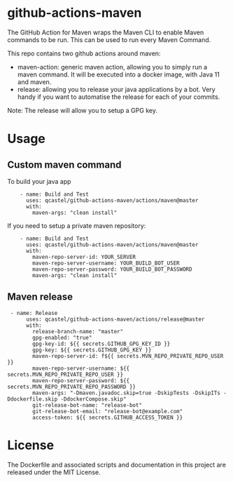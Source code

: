 # github-actions-maven

The GitHub Action for Maven wraps the Maven CLI to enable Maven commands to be run. This can be used to run every Maven Command.

This repo contains two github actions around maven:
- maven-action: generic maven action, allowing you to simply run a maven command. It will be executed into a docker image, with Java 11 and maven.
- release: allowing you to release your java applications by a bot. Very handy if you want to automatise the release for each of your commits.

Note: The release will allow you to setup a GPG key.

# Usage

## Custom maven command

To build your java app

```
    - name: Build and Test	
      uses: qcastel/github-actions-maven/actions/maven@master
      with:
        maven-args: "clean install"
```

If you need to setup a private maven repository:

```
    - name: Build and Test	
      uses: qcastel/github-actions-maven/actions/maven@master
      with:
        maven-repo-server-id: YOUR_SERVER
        maven-repo-server-username: YOUR_BUILD_BOT_USER
        maven-repo-server-password: YOUR_BUILD_BOT_PASSWORD
        maven-args: "clean install"
```

## Maven release

```
 - name: Release
      uses: qcastel/github-actions-maven/actions/release@master
      with:
        release-branch-name: "master"
        gpg-enabled: "true"
        gpg-key-id: ${{ secrets.GITHUB_GPG_KEY_ID }}
        gpg-key: ${{ secrets.GITHUB_GPG_KEY }}
        maven-repo-server-id: f${{ secrets.MVN_REPO_PRIVATE_REPO_USER }}
        maven-repo-server-username: ${{ secrets.MVN_REPO_PRIVATE_REPO_USER }}
        maven-repo-server-password: ${{ secrets.MVN_REPO_PRIVATE_REPO_PASSWORD }}
        maven-args: "-Dmaven.javadoc.skip=true -DskipTests -DskipITs -Ddockerfile.skip -DdockerCompose.skip"
        git-release-bot-name: "release-bot"
        git-release-bot-email: "release-bot@example.com"
        access-token: ${{ secrets.GITHUB_ACCESS_TOKEN }}
```

# License
The Dockerfile and associated scripts and documentation in this project are released under the MIT License.

